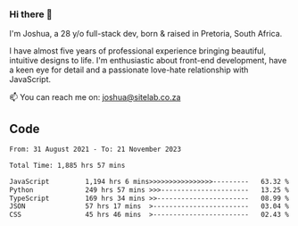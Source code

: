 ### Hi there 👋

I'm Joshua, a 28 y/o full-stack dev, born & raised in Pretoria, South Africa. 

I have almost five years of professional experience bringing beautiful, intuitive designs to life. I'm enthusiastic about front-end development, have a keen eye for detail and a passionate love-hate relationship with JavaScript.

📫 You can reach me on: joshua@sitelab.co.za

## **Code**

<!--START_SECTION:waka-->

```txt
From: 31 August 2021 - To: 21 November 2023

Total Time: 1,885 hrs 57 mins

JavaScript         1,194 hrs 6 mins>>>>>>>>>>>>>>>>---------   63.32 %
Python             249 hrs 57 mins >>>----------------------   13.25 %
TypeScript         169 hrs 34 mins >>-----------------------   08.99 %
JSON               57 hrs 17 mins  >------------------------   03.04 %
CSS                45 hrs 46 mins  >------------------------   02.43 %
```

<!--END_SECTION:waka-->
